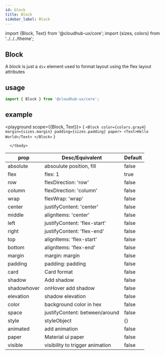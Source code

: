 ```yaml
---
id: block
title: Block
sidebar_label: Block
---
```


import {Block, Text} from '@cloudhub-ux/core';
import {sizes, colors} from '../../../theme';

## Block

A block is just a `div` element used to format layout using the flex layout attributes

## usage

```js
import { Block } from '@cloudhub-ux/core';
```

## example

<playground scope={{Block, Text}}>
{
`<Block color={colors.gray4} margin={sizes.margin} padding={sizes.padding} paper> <Text>Hello World</Text> </Block>`
}
</playground>

<Block>
  <table>
      <thead>
          <tr>    
          <th>prop</th>
          <th>Desc/Equivalent</th>
          <th>Default</th>
          </tr>
      </thead>
      <tbody>
    <tr><td>absolute</td><td>absoulute position, fill</td><td>false</td></tr>
    <tr><td>flex</td><td>flex: 1</td><td>true</td></tr>
    <tr><td>row</td><td>flexDirection: 'row'</td><td>false</td></tr>
    <tr><td>column</td><td>flexDirection: 'column'</td><td>false</td></tr>
    <tr><td>wrap</td><td>flexWrap: 'wrap'</td><td>false</td></tr>
    <tr><td>center</td><td>justifyContent: 'center'</td><td>false</td></tr>
    <tr><td>middle</td><td>alignItems: 'center'</td><td>false</td></tr>
    <tr><td>left</td><td>justifyContent: 'flex-start'</td><td>false</td></tr>
    <tr><td>right</td><td>justifyContent:  'flex-end'</td><td>false</td></tr>
    <tr><td>top</td><td>alignItems: 'flex-start'</td><td>false</td></tr>
    <tr><td>bottom</td><td>alignItems: 'flex-end'</td><td>false</td></tr>
    <tr><td>margin</td><td>margin: margin</td><td>false</td></tr>
    <tr><td>padding</td><td>padding: padding</td><td>false</td></tr>
    <tr><td>card</td><td>Card format</td><td>false</td></tr>
    <tr><td>shadow</td><td>Add shadow</td><td>false</td></tr>
    <tr><td>shadowhover</td><td>onHover add shadow</td><td>false</td></tr>
    <tr><td>elevation</td><td>shadow elevation</td><td>false</td></tr>
    <tr><td>color</td><td>background color in hex</td><td>false</td></tr>
    <tr><td>space</td><td>justifyContent: between/around</td><td>false</td></tr>
    <tr><td>style</td><td>styleObject</td><td>{}</td></tr>
    <tr><td>animated</td><td>add animation</td><td>false</td></tr>
    <tr><td>paper</td><td>Material ui paper</td><td>false</td></tr>
    <tr><td>visible</td><td>visibility to trigger animation</td><td>false</td></tr>
      
      </tbody>
  </table>
</Block>
